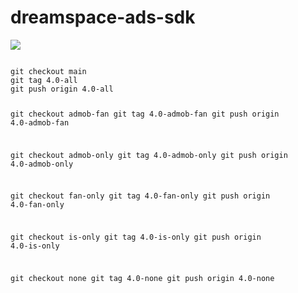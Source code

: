 # dreamspace-ads-sdk

[![](https://jitpack.io/v/dream-space/dreamspace-ads-sdk.svg)](https://jitpack.io/#dream-space/dreamspace-ads-sdk)

<code>
git checkout main
git tag 4.0-all
git push origin 4.0-all

git checkout admob-fan
git tag 4.0-admob-fan
git push origin 4.0-admob-fan

git checkout admob-only
git tag 4.0-admob-only
git push origin 4.0-admob-only

git checkout fan-only
git tag 4.0-fan-only
git push origin 4.0-fan-only

git checkout is-only
git tag 4.0-is-only
git push origin 4.0-is-only

git checkout none
git tag 4.0-none
git push origin 4.0-none

</code>
